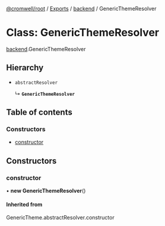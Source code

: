 [@cromwell/root](../README.md) / [Exports](../modules.md) / [backend](../modules/backend.md) / GenericThemeResolver

# Class: GenericThemeResolver

[backend](../modules/backend.md).GenericThemeResolver

## Hierarchy

- `abstractResolver`

  ↳ **`GenericThemeResolver`**

## Table of contents

### Constructors

- [constructor](#constructor)

## Constructors

### constructor

• **new GenericThemeResolver**()

#### Inherited from

GenericTheme.abstractResolver.constructor
